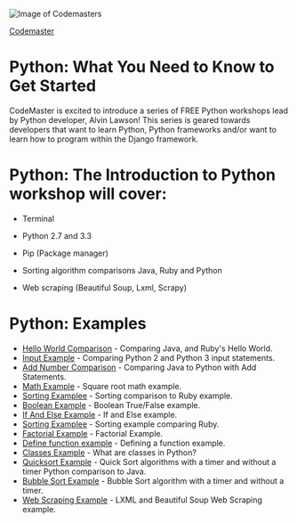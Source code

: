 ![Image of Codemasters](http://www.codemaster.nyc/uploads/4/8/4/6/48467487/1425663631.png)

[Codemaster]

# Python: What You Need to Know to Get Started

CodeMaster is excited to introduce a series of FREE Python workshops lead by Python developer, Alvin Lawson! This series is geared towards developers that want to learn Python, Python frameworks and/or want to learn how to program within the Django framework. 

# Python: The Introduction to Python workshop will cover:

* Terminal

* Python 2.7 and 3.3

* Pip (Package manager)

* Sorting algorithm comparisons Java, Ruby and Python

* Web scraping (Beautiful Soup, Lxml, Scrapy)

# Python: Examples
* [Hello World Comparison] - Comparing Java, and Ruby's Hello World.
* [Input Example] - Comparing Python 2 and Python 3 input statements.
* [Add Number Comparison] - Comparing Java to Python with Add Statements.
* [Math Example] - Square root math example.
* [Sorting Examplee] - Sorting comparison to Ruby example.
* [Boolean Example] - Boolean True/False example.
* [If And Else Example] - If and Else example.
* [Sorting Examplee] - Sorting example comparing Ruby.
* [Factorial Example] - Factorial Example.
* [Define function example] - Defining a function example. 
* [Classes Example] - What are classes in Python?
* [Quicksort Example] - Quick Sort algorithms with a timer and without a timer Python comparison to Java.
* [Bubble Sort Example] - Bubble Sort algorithm with a timer and without a timer. 
* [Web Scraping Example] - LXML and Beautiful Soup Web Scraping example.

[Codemaster]:http://www.codemaster.nyc/

[Hello World Comparison]:https://github.com/al11588/PythonWorkshopDay1/tree/master/example1
[Input Example]:https://github.com/al11588/PythonWorkshopDay1/tree/master/example2
[Add Number Comparison]:https://github.com/al11588/PythonWorkshopDay1/tree/master/example3
[Math Example]:https://github.com/al11588/PythonWorkshopDay1/tree/master/example4
[Sorting Examplee]:https://github.com/al11588/PythonWorkshopDay1/tree/master/example5
[Boolean Example]:https://github.com/al11588/PythonWorkshopDay1/tree/master/example6
[If And Else Example]:https://github.com/al11588/PythonWorkshopDay1/tree/master/example7
[Sorting Examplee]:https://github.com/al11588/PythonWorkshopDay1/tree/master/example8
[Factorial Example]:https://github.com/al11588/PythonWorkshopDay1/tree/master/example9
[Define function example]:https://github.com/al11588/PythonWorkshopDay1/tree/master/example10
[Classes Example]:https://github.com/al11588/PythonWorkshopDay1/tree/master/example11
[Quicksort Example]:https://github.com/al11588/PythonWorkshopDay1/tree/master/example12
[Bubble Sort Example]:https://github.com/al11588/PythonWorkshopDay1/tree/master/example13
[Web Scraping Example]:https://github.com/al11588/PythonWorkshopDay1/tree/master/example14

